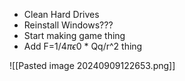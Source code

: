 - Clean Hard Drives
- Reinstall Windows???
- Start making game thing
- Add F=1/4$\pi\epsilon 0$ * Qq/r^2 thing 

![[Pasted image 20240909122653.png]]